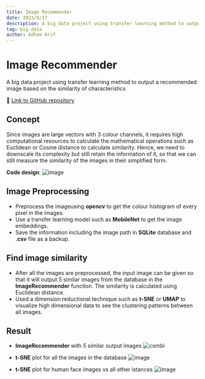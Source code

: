 ```yaml
---
title: Image Recommender
date: 2023/9/17
description: A big data project using transfer learning method to output a recommended image based on the similarity of characteristics
tag: big data
author: Adham Arif
---
```


# Image Recommender
A big data project using transfer learning method to output a recommended image based on the similarity of characteristics

🔗 [Link to GitHub repository](https://github.com/adhamarif/ImageRecommender)

## Concept
Since images are large vectors with 3 colour channels, it requires high computational resources to calculate the mathematical operations such as Euclidean or Cosine distance to calculate similarity. Hence, we need to downscale its complexity but still retain the information of it, so that we can still measure the similarity of the images in their simplified form.

**Code design**:
![image](https://github.com/adhamarif/ImageRecommender/assets/92054450/ec9bfac5-abaf-499a-964e-86d6bf0f8d8d)


## Image Preprocessing
- Preprocess the imageusing **opencv** to get the colour histogram of every pixel in the images. 
- Use a transfer learning model such as **MobileNet** to get the image embeddings.
- Save the information including the image path in **SQLite** database and **.csv** file as a backup. 

## Find image similarity
- After all the images are preprocessed, the input image can be given so that it will output 5 similar images from the database in the **ImageRecommender** function. The similarity is calculated using Euclidean distance.
- Used a dimension reductional technique such as **t-SNE** or **UMAP** to visualize high dimensional data to see the clustering patterns between all images.

## Result
- **ImageRecommender** with 5 similar output images
![combi](https://github.com/adhamarif/ImageRecommender/assets/92054450/3e74281b-efca-451c-968c-4618affefd17)

- **t-SNE** plot for all the images in the database
![image](https://github.com/adhamarif/ImageRecommender/assets/92054450/23b057dd-60c7-485a-babd-74952c82f9a0)

- **t-SNE** plot for human face images vs all other istances
![image](https://github.com/adhamarif/ImageRecommender/assets/92054450/dd377835-b839-4a0a-a891-ee497d131573)